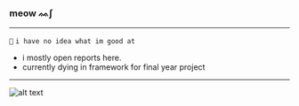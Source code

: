 ### meow ᨐ∫
---
`🌱` `i have no idea what im good at`

- i mostly open reports here.
- currently dying in framework for final year project
---

![alt text](https://cdn.discordapp.com/attachments/351602974050746369/1039634039247736904/thumbnail_leeroy_strike.png)


<!--
| ![alt text](https://cdn.discordapp.com/attachments/351602974050746369/1039634039247736904/thumbnail_leeroy_strike.png) | 
|---|
| - i mostly open reports here.  |
-->

<!--
<img src="https://github-readme-stats.vercel.app/api?username=leeroytm&theme=github_dark" alt="GitHub Stats">

- 🔭 I’m currently working on ...
- 🌱 I’m currently learning ...
- 👯 I’m looking to collaborate on ...
- 🤔 I’m looking for help with ...
- 💬 Ask me about ...
- 📫 How to reach me: ...
- 😄 Pronouns: ...
- ⚡ Fun fact: ...
-->

